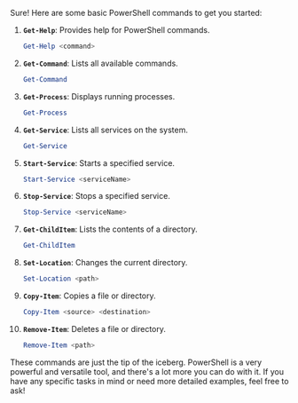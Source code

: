 Sure! Here are some basic PowerShell commands to get you started:

1. **`Get-Help`**: Provides help for PowerShell commands.
   ```powershell
   Get-Help <command>
   ```

2. **`Get-Command`**: Lists all available commands.
   ```powershell
   Get-Command
   ```

3. **`Get-Process`**: Displays running processes.
   ```powershell
   Get-Process
   ```

4. **`Get-Service`**: Lists all services on the system.
   ```powershell
   Get-Service
   ```

5. **`Start-Service`**: Starts a specified service.
   ```powershell
   Start-Service <serviceName>
   ```

6. **`Stop-Service`**: Stops a specified service.
   ```powershell
   Stop-Service <serviceName>
   ```

7. **`Get-ChildItem`**: Lists the contents of a directory.
   ```powershell
   Get-ChildItem
   ```

8. **`Set-Location`**: Changes the current directory.
   ```powershell
   Set-Location <path>
   ```

9. **`Copy-Item`**: Copies a file or directory.
   ```powershell
   Copy-Item <source> <destination>
   ```

10. **`Remove-Item`**: Deletes a file or directory.
    ```powershell
    Remove-Item <path>
    ```

These commands are just the tip of the iceberg. PowerShell is a very powerful and versatile tool, and there's a lot more you can do with it. If you have any specific tasks in mind or need more detailed examples, feel free to ask!
